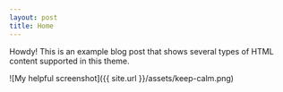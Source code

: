 ```yaml
---
layout: post
title: Home
---
```



<div class="message">
  Howdy! This is an example blog post that shows several types of HTML content supported in this theme.
</div>

![My helpful screenshot]({{ site.url }}/assets/keep-calm.png)